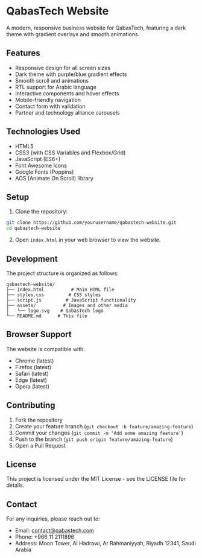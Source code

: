 # QabasTech Website

A modern, responsive business website for QabasTech, featuring a dark theme with gradient overlays and smooth animations.

## Features

- Responsive design for all screen sizes
- Dark theme with purple/blue gradient effects
- Smooth scroll and animations
- RTL support for Arabic language
- Interactive components and hover effects
- Mobile-friendly navigation
- Contact form with validation
- Partner and technology alliance carousels

## Technologies Used

- HTML5
- CSS3 (with CSS Variables and Flexbox/Grid)
- JavaScript (ES6+)
- Font Awesome Icons
- Google Fonts (Poppins)
- AOS (Animate On Scroll) library

## Setup

1. Clone the repository:
```bash
git clone https://github.com/yourusername/qabastech-website.git
cd qabastech-website
```

2. Open `index.html` in your web browser to view the website.

## Development

The project structure is organized as follows:

```
qabastech-website/
├── index.html          # Main HTML file
├── styles.css         # CSS styles
├── script.js         # JavaScript functionality
├── assets/          # Images and other media
│   └── logo.svg    # QabasTech logo
└── README.md      # This file
```

## Browser Support

The website is compatible with:

- Chrome (latest)
- Firefox (latest)
- Safari (latest)
- Edge (latest)
- Opera (latest)

## Contributing

1. Fork the repository
2. Create your feature branch (`git checkout -b feature/amazing-feature`)
3. Commit your changes (`git commit -m 'Add some amazing feature'`)
4. Push to the branch (`git push origin feature/amazing-feature`)
5. Open a Pull Request

## License

This project is licensed under the MIT License - see the LICENSE file for details.

## Contact

For any inquiries, please reach out to:
- Email: contact@qabastech.com
- Phone: +966 11 2111896
- Address: Moon Tower, Al Hadrawi, Ar Rahmaniyyah, Riyadh 12341, Saudi Arabia 